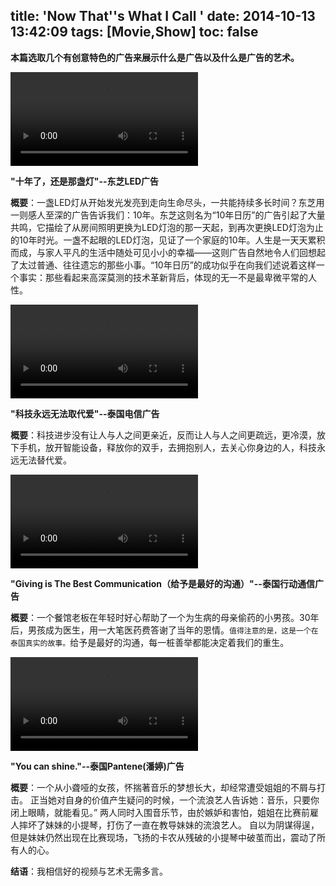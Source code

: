 title: 'Now That''s What I Call <AD>'
date: 2014-10-13 13:42:09
tags: [Movie,Show]
toc: false
---

**本篇选取几个有创意特色的广告来展示什么是广告以及什么是广告的艺术。**

<video controls="controls" src="/img/now-thats-what-i-call-ad/d.mp4" ></video>

**"十年了，还是那盏灯"--东芝LED广告**

**概要**：一盏LED灯从开始发光发亮到走向生命尽头，一共能持续多长时间？东芝用一则感人至深的广告告诉我们：10年。东芝这则名为“10年日历”的广告引起了大量共鸣，它描绘了从房间照明更换为LED灯泡的那一天起，到再次更换LED灯泡为止的10年时光。一盏不起眼的LED灯泡，见证了一个家庭的10年。人生是一天天累积而成，与家人平凡的生活中随处可见小小的幸福——这则广告自然地令人们回想起了太过普通、往往遗忘的那些小事。“10年日历”的成功似乎在向我们述说着这样一个事实：那些看起来高深莫测的技术革新背后，体现的无一不是最卑微平常的人性。

<video controls="controls" src="/img/now-thats-what-i-call-ad/b.mp4" ></video>

**"科技永远无法取代爱"--泰国电信广告**

**概要**：科技进步没有让人与人之间更亲近，反而让人与人之间更疏远，更冷漠，放下手机，放开智能设备，释放你的双手，去拥抱别人，去关心你身边的人，科技永远无法替代爱。


<video controls="controls" src="/img/now-thats-what-i-call-ad/c.mp4" ></video>

**"Giving is The Best Communication（给予是最好的沟通）"--泰国行动通信广告**

**概要**：一个餐馆老板在年轻时好心帮助了一个为生病的母亲偷药的小男孩。30年后，男孩成为医生，用一大笔医药费答谢了当年的恩情。`值得注意的是，这是一个在泰国真实的故事。`给予是最好的沟通，每一桩善举都能决定着我们的重生。


<video controls="controls" src="/img/now-thats-what-i-call-ad/a.mp4" ></video>

**"You can shine."--泰国Pantene(潘婷)广告**

**概要**：一个从小聋哑的女孩，怀揣著音乐的梦想长大，却经常遭受姐姐的不屑与打击。 正当她对自身的价值产生疑问的时候，一个流浪艺人告诉她：音乐，只要你闭上眼睛，就能看见。” 两人同时入围音乐节，由於嫉妒和害怕，姐姐在比赛前雇人摔坏了妹妹的小提琴，打伤了一直在教导妹妹的流浪艺人。 自以为阴谋得逞，但是妹妹仍然出现在比赛现场，飞扬的卡农从残破的小提琴中破茧而出，震动了所有人的心。 


**结语**：我相信好的视频与艺术无需多言。

